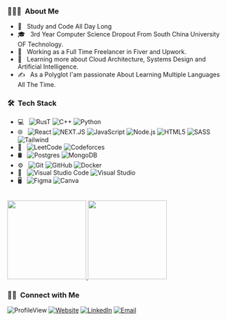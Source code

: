 <h3> 👨🏻‍💻 &nbsp;About Me </h3> 

- 🤔 &nbsp; Study and Code All Day Long
- 🎓 &nbsp; 3rd Year Computer Science  Dropout From South China University OF Technology.
- 💼 &nbsp; Working as a Full Time Freelancer in Fiver and Upwork.
- 🌱 &nbsp; Learning more about Cloud Architecture, Systems Design and Artificial Intelligence.
- ✍️ &nbsp; As a Polyglot I'am passionate About Learning Multiple Languages All The Time.
<h3> 🛠 &nbsp;Tech Stack</h3>

- 💻 &nbsp;
  ![RusT](https://img.shields.io/badge/-R-333333?style=flat&logo=R&logoColor=276DC3)
  ![C++](https://img.shields.io/badge/-C++-333333?style=flat&logo=C%2B%2B&logoColor=00599C)
  ![Python](https://img.shields.io/badge/-Python-333333?style=flat&logo=python)
- 🌐 &nbsp;
  ![React](https://img.shields.io/badge/-React-333333?style=flat&logo=react)
  ![NEXT.JS](https://img.shields.io/badge/Next-333333?style=flat&logo=next.js)
  ![JavaScript](https://img.shields.io/badge/-JavaScript-333333?style=flat&logo=javascript)
  ![Node.js](https://img.shields.io/badge/-Node.js-333333?style=flat&logo=node.js)
  ![HTML5](https://img.shields.io/badge/-HTML5-333333?style=flat&logo=HTML5)
  ![SASS](https://img.shields.io/badge/-SASS-333333?style=flat&logo=SASS&logoColor=1572B6)
  ![Tailwind](https://img.shields.io/badge/-tailwindcss-333333?style=flat&logo=Tailwind-css&logoColor=1572B6)
- 🧑‍ &nbsp;
  ![LeetCode](https://img.shields.io/badge/LeetCode-333333?style=flat&logo=LeetCode&logoColor=#d16c06)
  ![Codeforces](https://img.shields.io/badge/Codeforces-333333?style=flat&logo=Codeforces&logoColor=34559e)
- 🛢 &nbsp;
  ![Postgres](https://img.shields.io/badge/-postgres-333333?style=flat&logo=postgresql)
  ![MongoDB](https://img.shields.io/badge/-MongoDB-333333?style=flat&logo=mongodb)
- ⚙️ &nbsp;
  ![Git](https://img.shields.io/badge/-Git-333333?style=flat&logo=git)
  ![GitHub](https://img.shields.io/badge/-GitHub-333333?style=flat&logo=github)
  ![Docker](https://img.shields.io/badge/docker--333333?style=flat&logo=docker)
- 🔧 &nbsp;
  ![Visual Studio Code](https://img.shields.io/badge/-Visual%20Studio%20Code-333333?style=flat&logo=visual-studio-code&logoColor=007ACC)
  ![Visual Studio](https://img.shields.io/badge/Visual%20Studio-333333?style=flat&logo=visual-studio&logoColor=007ACC)
- 🖥 &nbsp;
  ![Figma](https://img.shields.io/badge/figma-333333?style=flat&logo=figma)
  ![Canva](https://img.shields.io/badge/Canva-333333?style=flat&logo=Canva)

<br/>

<a href="https://github.com/arifhossain512">
  <img height="180em" src="https://github-readme-stats.vercel.app/api?username=arifhossain512&theme=buefy&show_icons=true" />
  <img height="180em" src="https://github-readme-stats.vercel.app/api/top-langs/?username=arifhossain512&theme=buefy&layout=compact" />
</a>

<br/>

<h3> 🤝🏻 &nbsp;Connect with Me </h3>


<p align="center">
  
![ProfileView](https://komarev.com/ghpvc/?username=arifhossain512&style=for-the-badge&color=brightgreen)
<a href="https://arifhossain512.github.io/"><img alt="Website" src="https://img.shields.io/badge/Website-arifhossain512.github.io-blue?style=flat-square&logo=google-chrome"></a>
<a href="https://www.linkedin.com/in/arifhossain512/"><img alt="LinkedIn" src="https://img.shields.io/badge/LinkedIn-Arif%20Hossain-blue?style=flat-square&logo=linkedin"></a>
<a href="mailto:mdarifhossain512bd@gmail.com"><img alt="Email" src="https://img.shields.io/badge/Email-mdarifhossain512bd@gmail.com-blue?style=flat-square&logo=gmail"></a>
</p>

